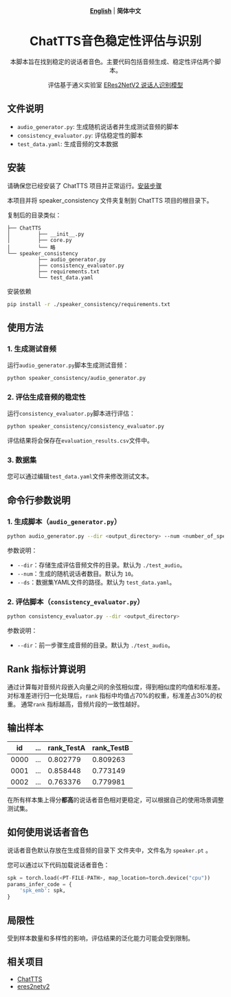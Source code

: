<div align="center">

[**English**](README.md) | **简体中文**

# ChatTTS音色稳定性评估与识别

本脚本旨在找到稳定的说话者音色。主要代码包括音频生成、稳定性评估两个脚本。

评估基于通义实验室 [ERes2NetV2 说话人识别模型](https://modelscope.cn/models/iic/speech_eres2netv2_sv_zh-cn_16k-common/summary)

</div>

## 文件说明

- `audio_generator.py`: 生成随机说话者并生成测试音频的脚本
- `consistency_evaluator.py`: 评估稳定性的脚本
- `test_data.yaml`: 生成音频的文本数据

## 安装

请确保您已经安装了 ChatTTS 项目并正常运行。[安装步骤](https://github.com/2noise/ChatTTS?tab=readme-ov-file#get-started)

本项目并将 speaker_consistency 文件夹复制到 ChatTTS 项目的根目录下。

复制后的目录类似：
```
├── ChatTTS
│         ├── __init__.py
│         ├── core.py
│         └── 略
└── speaker_consistency
          ├── audio_generator.py
          ├── consistency_evaluator.py
          ├── requirements.txt
          └── test_data.yaml
```
安装依赖
```bash
pip install -r ./speaker_consistency/requirements.txt
```

## 使用方法

### 1. 生成测试音频

运行`audio_generator.py`脚本生成测试音频：

```bash
python speaker_consistency/audio_generator.py
```
### 2. 评估生成音频的稳定性

运行`consistency_evaluator.py`脚本进行评估：

```bash
python speaker_consistency/consistency_evaluator.py
```

评估结果将会保存在`evaluation_results.csv`文件中。

### 3. 数据集

您可以通过编辑`test_data.yaml`文件来修改测试文本。


## 命令行参数说明

### 1. 生成脚本（`audio_generator.py`）

```bash
python audio_generator.py --dir <output_directory> --num <number_of_speakers> --ds <dataset_yaml_file>
```

参数说明：

- `--dir`：存储生成评估音频文件的目录。默认为 `./test_audio`。
- `--num`：生成的随机说话者数目。默认为 `10`。
- `--ds`：数据集YAML文件的路径。默认为 `test_data.yaml`。

### 2. 评估脚本（`consistency_evaluator.py`）

```bash
python consistency_evaluator.py --dir <output_directory>
```

参数说明：

- `--dir`：前一步骤生成音频的目录。默认为 `./test_audio`。

## Rank 指标计算说明

通过计算每对音频片段嵌入向量之间的余弦相似度，得到相似度的均值和标准差。
对标准差进行归一化处理后，`rank` 指标中均值占70%的权重，标准差占30%的权重。
通常`rank` 指标越高，音频片段的一致性越好。

## 输出样本

| id   | ... | rank_TestA | rank_TestB |
|------|-----|------------|------------|
| 0000 | ... | 0.802779   | 0.809263   |
| 0001 | ... | 0.858448   | 0.773149   |
| 0002 | ... | 0.763376   | 0.779981   |

在所有样本集上得分**都高**的说话者音色相对更稳定，可以根据自己的使用场景调整测试集。

## 如何使用说话者音色

说话者音色默认存放在生成音频的目录下 <id> 文件夹中，文件名为 `speaker.pt` 。

您可以通过以下代码加载说话者音色：

```python
spk = torch.load(<PT-FILE-PATH>, map_location=torch.device("cpu"))
params_infer_code = {
    'spk_emb': spk,
}
```

## 局限性

受到样本数量和多样性的影响，评估结果的泛化能力可能会受到限制。

## 相关项目

- [ChatTTS](https://github.com/2noise/ChatTTS)
- [eres2netv2](https://modelscope.cn/models/iic/speech_eres2netv2_sv_zh-cn_16k-common/summary)
